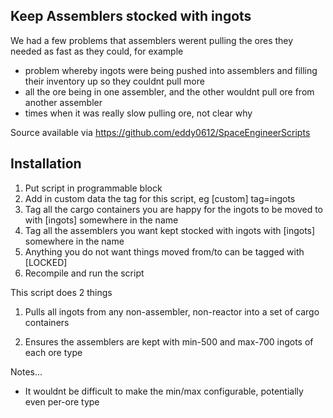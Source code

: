 Keep Assemblers stocked with ingots
-----------------------------------
We had a few problems that assemblers werent pulling the ores they needed as fast as they could, for example
- problem whereby ingots were being pushed into assemblers and filling their inventory up so they couldnt pull more
- all the ore being in one assembler, and the other wouldnt pull ore from another assembler
- times when it was really slow pulling ore, not clear why

Source available via https://github.com/eddy0612/SpaceEngineerScripts

Installation
------------
1. Put script in programmable block
2. Add in custom data the tag for this script, eg
[custom]
tag=ingots
3. Tag all the cargo containers you are happy for the ingots to be moved to with [ingots] somewhere in the name
4. Tag all the assemblers you want kept stocked with ingots with [ingots] somewhere in the name
5. Anything you do not want things moved from/to can be tagged with [LOCKED]
6. Recompile and run the script

This script does 2 things

1. Pulls all ingots from any non-assembler, non-reactor into a set of cargo containers 

2. Ensures the assemblers are kept with min-500 and max-700 ingots of each ore type


Notes...
- It wouldnt be difficult to make the min/max configurable, potentially even per-ore type